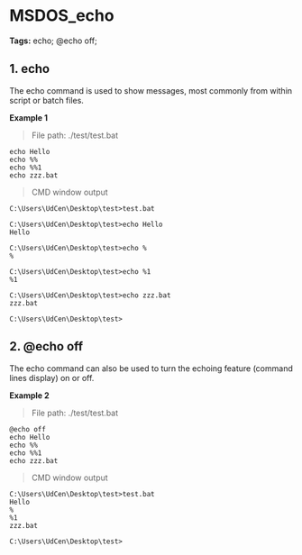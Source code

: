 # MSDOS_echo

**Tags:** echo; @echo off;


## 1. echo

The echo command is used to show messages, most commonly from within script or batch files.

**Example 1**

> File path: ./test/test.bat

```
echo Hello
echo %%
echo %%1
echo zzz.bat
```

> CMD window output

```
C:\Users\UdCen\Desktop\test>test.bat

C:\Users\UdCen\Desktop\test>echo Hello
Hello

C:\Users\UdCen\Desktop\test>echo %
%

C:\Users\UdCen\Desktop\test>echo %1
%1

C:\Users\UdCen\Desktop\test>echo zzz.bat
zzz.bat

C:\Users\UdCen\Desktop\test>
```

## 2. @echo off

The echo command can also be used to turn the echoing feature (command lines display) on or off.

**Example 2**

> File path: ./test/test.bat

```
@echo off
echo Hello
echo %%
echo %%1
echo zzz.bat
```

> CMD window output

```
C:\Users\UdCen\Desktop\test>test.bat
Hello
%
%1
zzz.bat

C:\Users\UdCen\Desktop\test>
```
